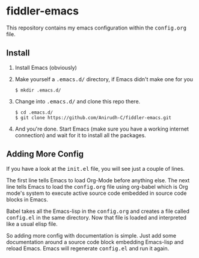 # fiddler-emacs
This repository contains my emacs configuration within the <kbd>config.org</kbd> file.

## Install
1. Install Emacs (obviously)
2. Make yourself a <kbd>.emacs.d/</kbd> directory, if Emacs didn't make one for you

   ``` shell
   $ mkdir .emacs.d/
   ```
3. Change into <kbd>.emacs.d/</kbd> and clone this repo there.

   ``` shell
   $ cd .emacs.d/
   $ git clone https://github.com/Anirudh-C/fiddler-emacs.git
   ```
4. And you're done. Start Emacs (make sure you have a working internet connection) and wait for it to install all the packages.

## Adding More Config
If you have a look at the <kbd>init.el</kbd> file, you will see just a couple of lines.

The first line tells Emacs to load Org-Mode before anything else. The next line tells Emacs to load the <kbd>config.org</kbd> file using
org-babel which is Org mode's system to execute active source code embedded in source code blocks in Emacs.

Babel takes all the Emacs-lisp in the <kbd>config.org</kbd> and creates a file called <kbd>config.el</kbd> in the same directory. Now
that file is loaded and interpreted like a usual elisp file.

So adding more config with documentation is simple. Just add some documentation around a source code block embedding Emacs-lisp and reload
Emacs. Emacs will regenerate <kbd>config.el</kbd> and run it again.